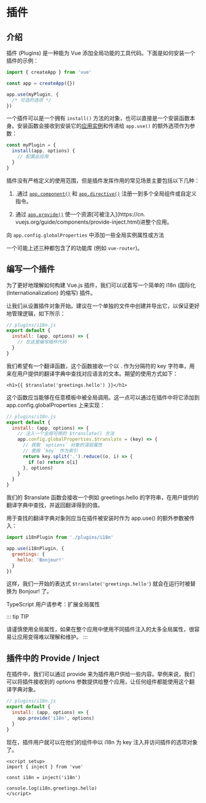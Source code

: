 # 插件​
## 介绍​
插件 (Plugins) 是一种能为 Vue 添加全局功能的工具代码。下面是如何安装一个插件的示例：

```js
import { createApp } from 'vue'

const app = createApp({})

app.use(myPlugin, {
  /* 可选的选项 */
})
```

一个插件可以是一个拥有 `install()` 方法的对象，也可以直接是一个安装函数本身。安装函数会接收到安装它的[应用实例](https://cn.vuejs.org/api/application.html)和传递给 `app.use()` 的额外选项作为参数：

```js
const myPlugin = {
  install(app, options) {
    // 配置此应用
  }
}
```

插件没有严格定义的使用范围，但是插件发挥作用的常见场景主要包括以下几种：

1. .通过 [`app.component()`](https://cn.vuejs.org/api/application.html#app-component) 和 [`app.directive()`](https://cn.vuejs.org/api/application.html#app-directive) 注册一到多个全局组件或自定义指令。

2. 通过 [`app.provide()`](https://cn.vuejs.org/api/application.html#app-provide) 使一个资源[可被注入](https://cn.
vuejs.org/guide/components/provide-inject.html)进整个应用。

向 `app.config.globalProperties` 中添加一些全局实例属性或方法

一个可能上述三种都包含了的功能库 (例如 `vue-router`)。

## 编写一个插件​
为了更好地理解如何构建 Vue.js 插件，我们可以试着写一个简单的 i18n (国际化 (Internationalization) 的缩写) 插件。

让我们从设置插件对象开始。建议在一个单独的文件中创建并导出它，以保证更好地管理逻辑，如下所示：

``` js
// plugins/i18n.js
export default {
  install: (app, options) => {
    // 在这里编写插件代码
  }
}
```
我们希望有一个翻译函数，这个函数接收一个以 . 作为分隔符的 key 字符串，用来在用户提供的翻译字典中查找对应语言的文本。期望的使用方式如下：

``` template
<h1>{{ $translate('greetings.hello') }}</h1>
```
这个函数应当能够在任意模板中被全局调用。这一点可以通过在插件中将它添加到 app.config.globalProperties 上来实现：

```js
// plugins/i18n.js
export default {
  install: (app, options) => {
    // 注入一个全局可用的 $translate() 方法
    app.config.globalProperties.$translate = (key) => {
      // 获取 `options` 对象的深层属性
      // 使用 `key` 作为索引
      return key.split('.').reduce((o, i) => {
        if (o) return o[i]
      }, options)
    }
  }
}
```
我们的 $translate 函数会接收一个例如 greetings.hello 的字符串，在用户提供的翻译字典中查找，并返回翻译得到的值。

用于查找的翻译字典对象则应当在插件被安装时作为 app.use() 的额外参数被传入：

```js
import i18nPlugin from './plugins/i18n'

app.use(i18nPlugin, {
  greetings: {
    hello: 'Bonjour!'
  }
})
```
这样，我们一开始的表达式 `$translate('greetings.hello'`) 就会在运行时被替换为 Bonjour! 了。

TypeScript 用户请参考：扩展全局属性 

::: tip TIP

请谨慎使用全局属性，如果在整个应用中使用不同插件注入的太多全局属性，很容易让应用变得难以理解和维护。
:::
## 插件中的 Provide / Inject​
在插件中，我们可以通过 provide 来为插件用户供给一些内容。举例来说，我们可以将插件接收到的 options 参数提供给整个应用，让任何组件都能使用这个翻译字典对象。

```js
// plugins/i18n.js
export default {
  install: (app, options) => {
    app.provide('i18n', options)
  }
}
```
现在，插件用户就可以在他们的组件中以 i18n 为 key 注入并访问插件的选项对象了。

```vue
<script setup>
import { inject } from 'vue'

const i18n = inject('i18n')

console.log(i18n.greetings.hello)
</script>
```